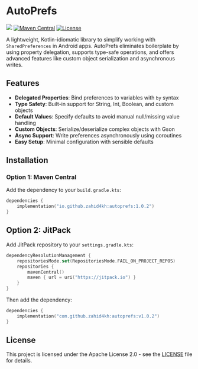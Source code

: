 # AutoPrefs

[![](https://jitpack.io/v/zahid4kh/autoprefs.svg)](https://jitpack.io/#zahid4kh/autoprefs)
[![Maven Central](https://img.shields.io/maven-central/v/io.github.zahid4kh/autoprefs)](https://central.sonatype.org/artifact/com.zahid/autoprefs)
[![License](https://img.shields.io/badge/License-Apache_2.0-blue.svg)](https://opensource.org/licenses/Apache-2.0)

A lightweight, Kotlin-idiomatic library to simplify working with `SharedPreferences` in Android apps. AutoPrefs eliminates boilerplate by using property delegation, supports type-safe operations, and offers advanced features like custom object serialization and asynchronous writes.

## Features

- **Delegated Properties**: Bind preferences to variables with `by` syntax
- **Type Safety**: Built-in support for String, Int, Boolean, and custom objects
- **Default Values**: Specify defaults to avoid manual null/missing value handling
- **Custom Objects**: Serialize/deserialize complex objects with Gson
- **Async Support**: Write preferences asynchronously using coroutines
- **Easy Setup**: Minimal configuration with sensible defaults

## Installation

### Option 1: Maven Central

Add the dependency to your `build.gradle.kts`:

```kotlin
dependencies {
    implementation("io.github.zahid4kh:autoprefs:1.0.2")
}
```

## Option 2: JitPack

Add JitPack repository to your `settings.gradle.kts`:

```kotlin
dependencyResolutionManagement {
    repositoriesMode.set(RepositoriesMode.FAIL_ON_PROJECT_REPOS)
    repositories {
        mavenCentral()
        maven { url = uri("https://jitpack.io") }
    }
}
```

Then add the dependency:

```kotlin
dependencies {
    implementation("com.github.zahid4kh:autoprefs:v1.0.2")
}
```

## License

This project is licensed under the Apache License 2.0 - see the [LICENSE](LICENSE) file for details.